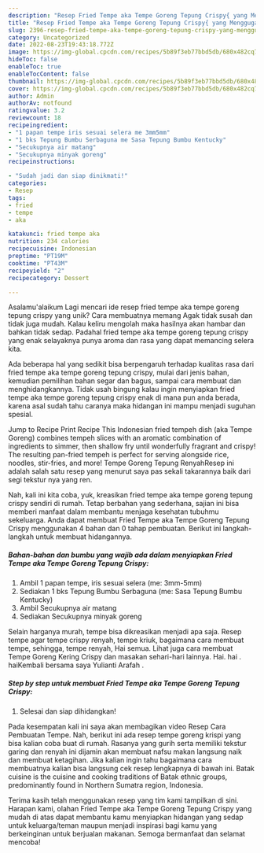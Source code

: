 ```yaml
---
description: "Resep Fried Tempe aka Tempe Goreng Tepung Crispy{ yang Menggugah Selera"
title: "Resep Fried Tempe aka Tempe Goreng Tepung Crispy{ yang Menggugah Selera"
slug: 2396-resep-fried-tempe-aka-tempe-goreng-tepung-crispy-yang-menggugah-selera
category: Uncategorized
date: 2022-08-23T19:43:18.772Z
image: https://img-global.cpcdn.com/recipes/5b89f3eb77bbd5db/680x482cq70/fried-tempe-aka-tempe-goreng-tepung-crispy-foto-resep-utama.jpg
hideToc: false
enableToc: true
enableTocContent: false
thumbnail: https://img-global.cpcdn.com/recipes/5b89f3eb77bbd5db/680x482cq70/fried-tempe-aka-tempe-goreng-tepung-crispy-foto-resep-utama.jpg
cover: https://img-global.cpcdn.com/recipes/5b89f3eb77bbd5db/680x482cq70/fried-tempe-aka-tempe-goreng-tepung-crispy-foto-resep-utama.jpg
author: Admin
authorAv: notfound
ratingvalue: 3.2
reviewcount: 18
recipeingredient:
- "1 papan tempe iris sesuai selera me 3mm5mm"
- "1 bks Tepung Bumbu Serbaguna me Sasa Tepung Bumbu Kentucky"
- "Secukupnya air matang"
- "Secukupnya minyak goreng"
recipeinstructions:

- "Sudah jadi dan siap dinikmati!"
categories:
- Resep
tags:
- fried
- tempe
- aka

katakunci: fried tempe aka 
nutrition: 234 calories
recipecuisine: Indonesian
preptime: "PT19M"
cooktime: "PT43M"
recipeyield: "2"
recipecategory: Dessert

---
```



Asalamu'alaikum Lagi mencari ide resep fried tempe aka tempe goreng tepung crispy yang unik? Cara membuatnya memang Agak tidak susah dan tidak juga mudah. Kalau keliru mengolah maka hasilnya akan hambar dan bahkan tidak sedap. Padahal fried tempe aka tempe goreng tepung crispy yang enak selayaknya punya aroma dan rasa yang dapat memancing selera kita.


Ada beberapa hal yang sedikit bisa berpengaruh terhadap kualitas rasa dari fried tempe aka tempe goreng tepung crispy, mulai dari jenis bahan, kemudian pemilihan bahan segar dan bagus, sampai cara membuat dan menghidangkannya. Tidak usah bingung kalau ingin menyiapkan fried tempe aka tempe goreng tepung crispy enak di mana pun anda berada, karena asal sudah tahu caranya maka hidangan ini mampu menjadi suguhan spesial.

Jump to Recipe Print Recipe This Indonesian fried tempeh dish (aka Tempe Goreng) combines tempeh slices with an aromatic combination of ingredients to simmer, then shallow fry until wonderfully fragrant and crispy! The resulting pan-fried tempeh is perfect for serving alongside rice, noodles, stir-fries, and more! Tempe Goreng Tepung RenyahResep ini adalah salah satu resep yang menurut saya pas sekali takarannya baik dari segi tekstur nya yang ren.


Nah, kali ini kita coba, yuk, kreasikan fried tempe aka tempe goreng tepung crispy sendiri di rumah. Tetap berbahan yang sederhana, sajian ini bisa memberi manfaat dalam membantu menjaga kesehatan tubuhmu sekeluarga. Anda dapat membuat Fried Tempe aka Tempe Goreng Tepung Crispy menggunakan 4 bahan dan 0 tahap pembuatan. Berikut ini langkah-langkah untuk membuat hidangannya.

<!--inarticleads1-->

##### Bahan-bahan dan bumbu yang wajib ada dalam menyiapkan Fried Tempe aka Tempe Goreng Tepung Crispy:

1. Ambil 1 papan tempe, iris sesuai selera (me: 3mm-5mm)
1. Sediakan 1 bks Tepung Bumbu Serbaguna (me: Sasa Tepung Bumbu Kentucky)
1. Ambil Secukupnya air matang
1. Sediakan Secukupnya minyak goreng


Selain harganya murah, tempe bisa dikreasikan menjadi apa saja. Resep tempe agar tempe crispy renyah, tempe kriuk, bagaimana cara membuat tempe, sehingga, tempe renyah, Hai semua. Lihat juga cara membuat Tempe Goreng Kering Crispy dan masakan sehari-hari lainnya. Hai. hai . haiKembali bersama saya Yulianti Arafah . 

<!--inarticleads2-->

##### Step by step untuk membuat Fried Tempe aka Tempe Goreng Tepung Crispy:


1. Selesai dan siap dihidangkan!

Pada kesempatan kali ini saya akan membagikan video Resep Cara Pembuatan Tempe. Nah, berikut ini ada resep tempe goreng krispi yang bisa kalian coba buat di rumah. Rasanya yang gurih serta memiliki tekstur garing dan renyah ini dijamin akan membuat nafsu makan langsung naik dan membuat ketagihan. Jika kalian ingin tahu bagaimana cara membuatnya kalian bisa langsung cek resep lengkapnya di bawah ini. Batak cuisine is the cuisine and cooking traditions of Batak ethnic groups, predominantly found in Northern Sumatra region, Indonesia. 

Terima kasih telah menggunakan resep yang tim kami tampilkan di sini. Harapan kami, olahan Fried Tempe aka Tempe Goreng Tepung Crispy yang mudah di atas dapat membantu kamu menyiapkan hidangan yang sedap untuk keluarga/teman maupun menjadi inspirasi bagi kamu yang berkeinginan untuk berjualan makanan. Semoga bermanfaat dan selamat mencoba!
